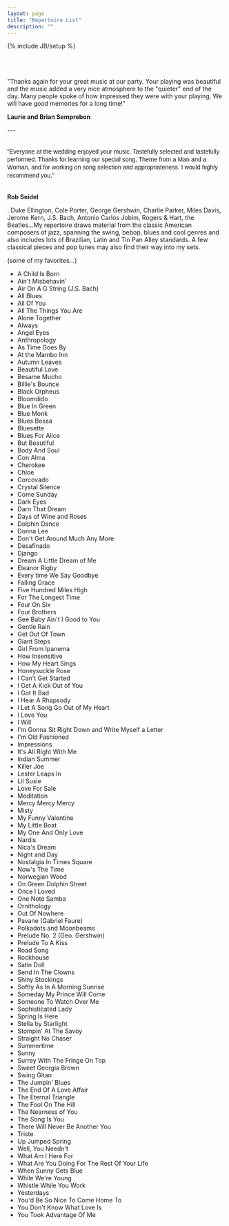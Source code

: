 ```yaml
---
layout: page
title: "Repertoire List"
description: ""
---
```

{% include JB/setup %}

<style type="text/css">
.quote-testimonials {
	font-family: PT Sans, sans-serif;
	line-height: 1.3em;
	white-space: pre-wrap;
}


</style>

<p class="quote-testimonials">

"Thanks again for your great music at our party. Your playing was beautiful and the music added a very nice atmosphere to the "quieter" end of the day. Many people spoke of how impressed they were with your playing. We will have good memories for a long time!"

<strong>Laurie and Brian Semprebon</strong>
</p>
---
<p class="quote-testimonials">
"Everyone at the wedding enjoyed your music. Tastefully selected and tastefully performed. Thanks for learning our special song, Theme from a Man and a Woman, and for working on song selection and appropriateness. I would highly recommend you."

<strong>Rob Seidel</strong>
</p>

..Duke Ellington, Cole Porter, George Gershwin, Charlie Parker, Miles Davis, Jerome Kern, J.S. Bach, Antonio Carlos Jobim, Rogers & Hart, the Beatles...My repertoire draws material from the classic American composers of jazz, spanning the swing, bebop, blues and cool genres and also includes lots of Brazilian, Latin and Tin Pan Alley standards. A few classical pieces and pop tunes may also find their way into my sets.

(some of my favorites...)
* A Child Is Born
* Ain't Misbehavin'
* Air On A G String (J.S. Bach)
* All Blues
* All Of You
* All The Things You Are
* Alone Together
* Always
* Angel Eyes
* Anthropology
* As Time Goes By
* At the Mambo Inn
* Autumn Leaves
* Beautiful Love
* Besame Mucho
* Billie's Bounce
* Black Orpheus
* Bloomdido
* Blue In Green
* Blue Monk
* Blues Bossa
* Bluesette
* Blues For Alice
* But Beautiful
* Body And Soul
* Con Alma
* Cherokee
* Chloe
* Corcovado
* Crystal Silence
* Come Sunday
* Dark Eyes
* Darn That Dream
* Days of Wine and Roses
* Dolphin Dance
* Donna Lee
* Don't Get Around Much Any More
* Desafinado
* Django
* Dream A Little Dream of Me
* Eleanor Rigby
* Every time We Say Goodbye
* Falling Grace
* Five Hundred Miles High
* For The Longest Time
* Four On Six
* Four Brothers
* Gee Baby Ain't I Good to You
* Gentle Rain
* Get Out Of Town
* Giant Steps
* Girl From Ipanema
* How Insensitive
* How My Heart Sings
* Honeysuckle Rose
* I Can't Get Started
* I Get A Kick Out of You
* I Got It Bad
* I Hear A Rhapsody
* I Let A Song Go Out of My Heart
* I Love You
* I Will
* I'm Gonna Sit Right Down and Write Myself a Letter
* I'm Old Fashioned
* Impressions
* It's All Right With Me
* Indian Summer
* Killer Joe
* Lester Leaps In
* Lil Susie
* Love For Sale
* Meditation
* Mercy Mercy Mercy
* Misty
* My Funny Valentine
* My Little Boat
* My One And Only Love
* Nardis
* Nica's Dream
* Night and Day
* Nostalgia In Times Square
* Now's The Time
* Norwegian Wood
* On Green Dolphin Street
* Once I Loved
* One Note Samba
* Ornithology
* Out Of Nowhere
* Pavane (Gabriel Faure)
* Polkadots and Moonbeams
* Prelude No. 2 (Geo. Gershwin)
* Prelude To A Kiss
* Road Song
* Rockhouse 
* Satin Doll
* Send In The Clowns
* Shiny Stockings
* Softly As In A Morning Sunrise
* Someday My Prince Will Come
* Someone To Watch Over Me
* Sophisticated Lady
* Spring Is Here
* Stella by Starlight
* Stompin' At The Savoy
* Straight No Chaser 
* Summertime
* Sunny
* Surrey With The Fringe On Top
* Sweet Georgia Brown
* Swing Gitan
* The Jumpin' Blues
* The End Of A Love Affair
* The Eternal Triangle
* The Fool On The Hill
* The Nearness of You
* The Song Is You
* There Will Never Be Another You
* Triste
* Up Jumped Spring
* Well, You Needn't
* What Am I Here For
* What Are You Doing For The Rest Of Your Life
* When Sunny Gets Blue
* While We're Young
* Whistle While You Work
* Yesterdays
* You'd Be So Nice To Come Home To
* You Don't Know What Love Is
* You Took Advantage Of Me
